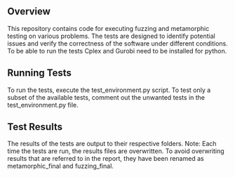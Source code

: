 ## Overview
This repository contains code for executing fuzzing and metamorphic testing on various problems. The tests are designed to identify potential issues and verify the correctness of the software under different conditions. To be able to run the tests Cplex and Gurobi need to be installed for python.

## Running Tests
To run the tests, execute the test_environment.py script.
To test only a subset of the available tests, comment out the unwanted tests in the test_environment.py file.

## Test Results
The results of the tests are output to their respective folders.
Note: Each time the tests are run, the results files are overwritten. To avoid overwriting results that are referred to in the report, they have been renamed as metamorphic_final and fuzzing_final.
